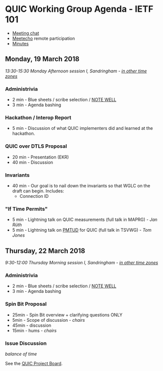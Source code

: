 # QUIC Working Group Agenda - IETF 101

* [Meeting chat](xmpp:quic@jabber.ietf.org?join)
* [Meetecho](http://www.meetecho.com/ietf101/quic) remote participation
* [Minutes](http://etherpad.tools.ietf.org:9000/p/notes-ietf-101-quic)



## Monday, 19 March 2018

*13:30-15:30	Monday Afternoon session I, Sandringham - [in other time zones](https://www.timeanddate.com/worldclock/fixedtime.html?msg=QUIC+WG+Meeting&iso=20180319T1330&p1=136&ah=2)*

### Administrivia

* 2 min - Blue sheets / scribe selection / [NOTE WELL](https://www.ietf.org/about/note-well.html)
* 3 min - Agenda bashing

### Hackathon / Interop Report

* 5 min - Discussion of what QUIC implementers did and learned at the hackathon.

### QUIC over DTLS Proposal

* 20 min - Presentation (EKR)
* 40 min - Discussion

### Invariants

* 40 min - Our goal is to nail down the invariants so that WGLC on the draft can begin. Includes:
  * Connection ID


### "If Time Permits"

* 5 min - Lightning talk on QUIC measurements (full talk in MAPRG) - *Jan Rüth*
* 5 min - Lightning talk on [PMTUD](https://tools.ietf.org/html/draft-fairhurst-tsvwg-datagram-plpmtud-02) for QUIC (full talk in TSVWG) - *Tom Jones*


## Thursday, 22 March 2018

*9:30-12:00	Thursday Morning session I, Sandringham - [in other time zones](https://www.timeanddate.com/worldclock/fixedtime.html?msg=QUIC+WG+Meeting&iso=20180322T0930&p1=136&ah=2&am=30)*

### Administrivia

* 2 min - Blue sheets / scribe selection / [NOTE WELL](https://www.ietf.org/about/note-well.html)
* 3 min - Agenda bashing

### Spin Bit Proposal

* 25min - Spin Bit overview + clarifying questions ONLY
*  5min - Scope of discussion - *chairs*
* 45min - discussion
* 15min - hums - *chairs*

### Issue Discussion

*balance of time*

See the [QUIC Project Board](https://github.com/quicwg/base-drafts/projects/2).


